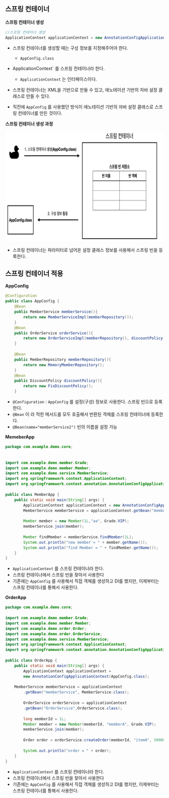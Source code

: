 ## 스프링 컨테이너

**스프링 컨테이너 생성**
```java
//스프링 컨테이너 생성
ApplicationContext applicationContext = new AnnotationConfigApplicationContext(AppConfig.class);
```
- 스프링 컨테이너를 생성할 때는 구성 정보를 지정해주어야 한다.
	- `AppConfig.class`
	
- ApplicationContext` 를 스프링 컨테이너라 한다.
	- `ApplicationContext` 는 인터페이스이다.
- 스프링 컨테이너는 XML을 기반으로 만들 수 있고, 애노테이션 기반의 자바 설정 클래스로 만들 수 있다. 
- 직전에 `AppConfig` 를 사용했던 방식이 애노테이션 기반의 자바 설정 클래스로 스프링 컨테이너를 만든 것이다.

**스프링 컨테이너 생성 과정**

<img src="/img/Spring_Core/Core-2_2.png" alt="주문 도메인" width="700" height="350"/>

- 스프링 컨테이너는 파라미터로 넘어온 설정 클래스 정보를 사용해서 스프링 빈을 등록한다.

## 스프링 컨테이너 적용

**AppConfig**
```java
@Configuration
public class AppConfig {
    @Bean
    public MemberService memberService(){
        return new MemberServiceImpl(memberRepository());
    }
    @Bean
    public OrderService orderService(){
        return new OrderServiceImpl(memberRepository(), discountPolicy());
    }

    @Bean
    public MemberRepository memberRepository(){
        return new MemoryMemberRepository();
    }
    @Bean
    public DiscountPolicy discountPolicy(){
        return new FixDiscountPolicy();
    }
```
- `@Configuration` : `AppConfig` 를 설정(구성) 정보로 사용한다. 스프링 빈으로 등록한다.
- `@Bean` 이 라 적힌 메서드를 모두 호출해서 반환된 객체를 스프링 컨테이너에 등록한다. 
- `@Bean(name="memberService2")` 빈의 이름을 설정 가능

**MemeberApp**
```java
package com.example.demo.core;


import com.example.demo.member.Grade;
import com.example.demo.member.Member;
import com.example.demo.service.MemberService;
import org.springframework.context.ApplicationContext;
import org.springframework.context.annotation.AnnotationConfigApplicationContext;

public class MemberApp {
    public static void main(String[] args) {
        ApplicationContext applicationContext = new AnnotationConfigApplicationContext(AppConfig.class);
        MemberService memberService = applicationContext.getBean("memberService", MemberService.class);

        Member member = new Member(1L,"aa", Grade.VIP);
        memberService.join(member);

        Member findMember = memberService.findMember(1L);
        System.out.println("new member = " + member.getName());
        System.out.println("find Member = " + findMember.getName());
    }
}
```
- `ApplicationContext` 를 스프링 컨테이너라 한다.
- 스프링 컨테이너에서 스프링 빈을 찾아서 사용한다
- 기존에는 `AppConfig` 를 사용해서 직접 객체를 생성하고 DI를 했지만, 이제부터는 스프링 컨테이너를 통해서 사용한다.

**OrderApp**
```java
package com.example.demo.core;

import com.example.demo.member.Grade;
import com.example.demo.member.Member;
import com.example.demo.order.Order;
import com.example.demo.order.OrderService;
import com.example.demo.service.MemberService;
import org.springframework.context.ApplicationContext;
import org.springframework.context.annotation.AnnotationConfigApplicationContext;

public class OrderApp {
    public static void main(String[] args) {
        ApplicationContext applicationContext = 
		new AnnotationConfigApplicationContext(AppConfig.class);
        
	MemberService memberService = applicationContext
		.getBean("memberService", MemberService.class);

        OrderService orderService = applicationContext
		.getBean("OrderService",OrderService.class);

        long memberId = 1L;
        Member member = new Member(memberId, "memberA", Grade.VIP);
        memberService.join(member);

        Order order = orderService.createOrder(memberId, "itemA", 50000);

        System.out.println("order = " + order);
    }
}
```
- `ApplicationContext` 를 스프링 컨테이너라 한다.
- 스프링 컨테이너에서 스프링 빈을 찾아서 사용한다
- 기존에는 `AppConfig` 를 사용해서 직접 객체를 생성하고 DI를 했지만, 이제부터는 스프링 컨테이너를 통해서 사용한다.
